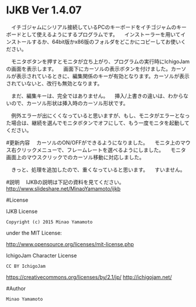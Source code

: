 # IJKB Ver 1.4.07

　イチゴジャムにシリアル接続しているPCのキーボードをイチゴジャムのキーボードとして使えるようにするプログラムです。
　インストーラーを用いてインストールするか、64bit版かx86版のフォルダをどこかにコピーしてお使いください。  

　モニタボタンを押すとモニタが立ち上がり、プログラムの実行時にIchigoJamの画面を表示します。
　画面下にカーソルの表示ボタンを付けました。カーソルが表示されているときに、編集関係のキーが有効となります。カーソルが表示されていないと、改行も無効となります。

　まだ、編集キーは、完全ではありません。
　挿入/上書きの違いは、わからないので、カーソル形状は挿入時のカーソル形状です。　

　例外エラーが出にくくなっていると思いますが、もし、モニタがエラーとなった場合は、継続を選んでモニタボタンでオフにして、もう一度モニタを起動してください。

#更新内容
　カーソルのON/OFFができるようになりました。
　モニタ上のマウス右クリックメニューで、フレームレートを選べるようにしました。
　モニタ画面上のマウスクリックでのカーソル移動に対応しました。

　きっと、処理を追加したので、重くなっていると思います。
　すいません。

#説明
　IJKBの説明は下記の資料を見てください。
http://www.slideshare.net/MinaoYamamoto/ijkb

#License

  IJKB License

    Copyright (c) 2015 Minao Yamamoto

under the MIT License:

http://www.opensource.org/licenses/mit-license.php

  IchigoJam Character License

    CC BY IchigoJam

https://creativecommons.org/licenses/by/2.1/jp/
http://ichigojam.net/

#Author

    Minao Yamamoto
